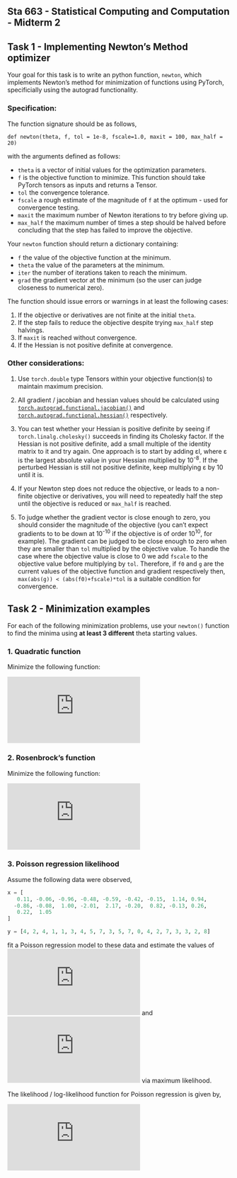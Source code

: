 ## Sta 663 - Statistical Computing and Computation - Midterm 2

## Task 1 - Implementing Newton’s Method optimizer

Your goal for this task is to write an python function, `newton`, which
implements Newton’s method for minimization of functions using PyTorch,
specificially using the autograd functionality.

### Specification:

The function signature should be as follows,

    def newton(theta, f, tol = 1e-8, fscale=1.0, maxit = 100, max_half = 20)

with the arguments defined as follows:

-   `theta` is a vector of initial values for the optimization
    parameters.
-   `f` is the objective function to minimize. This function should take
    PyTorch tensors as inputs and returns a Tensor.
-   `tol` the convergence tolerance.
-   `fscale` a rough estimate of the magnitude of `f` at the optimum -
    used for convergence testing.
-   `maxit` the maximum number of Newton iterations to try before giving
    up.
-   `max_half` the maximum number of times a step should be halved
    before concluding that the step has failed to improve the objective.

Your `newton` function should return a dictionary containing:

-   `f` the value of the objective function at the minimum.
-   `theta` the value of the parameters at the minimum.
-   `iter` the number of iterations taken to reach the minimum.
-   `grad` the gradient vector at the minimum (so the user can judge
    closeness to numerical zero).

The function should issue errors or warnings in at least the following
cases:

1.  If the objective or derivatives are not finite at the initial
    `theta`.
2.  If the step fails to reduce the objective despite trying `max_half`
    step halvings.
3.  If `maxit` is reached without convergence.
4.  If the Hessian is not positive definite at convergence.

### Other considerations:

1.  Use `torch.double` type Tensors within your objective function(s) to
    maintain maximum precision.

2.  All gradient / jacobian and hessian values should be calculated
    using
    [`torch.autograd.functional.jacobian()`](https://pytorch.org/docs/stable/generated/torch.autograd.functional.jacobian.html#torch-autograd-functional-jacobian)
    and
    [`torch.autograd.functional.hessian()`](https://pytorch.org/docs/stable/generated/torch.autograd.functional.hessian.html#torch-autograd-functional-hessian)
    respectively.

3.  You can test whether your Hessian is positive definite by seeing if
    `torch.linalg.cholesky()` succeeds in finding its Cholesky factor.
    If the Hessian is not positive definite, add a small multiple of the
    identity matrix to it and try again. One approach is to start by
    adding εI, where ε is the largest absolute value in your Hessian
    multiplied by 10<sup>-8</sup>. If the perturbed Hessian is still not
    positive definite, keep multiplying ε by 10 until it is.

4.  If your Newton step does not reduce the objective, or leads to a
    non-finite objective or derivatives, you will need to repeatedly
    half the step until the objective is reduced or `max_half` is
    reached.

5.  To judge whether the gradient vector is close enough to zero, you
    should consider the magnitude of the objective (you can’t expect
    gradients to to be down at 10<sup>-10</sup> if the objective is of
    order 10<sup>10</sup>, for example). The gradient can be judged to
    be close enough to zero when they are smaller than `tol` multiplied
    by the objective value. To handle the case where the objective value
    is close to 0 we add `fscale` to the objective value before
    multiplying by `tol`. Therefore, if `f0` and `g` are the current
    values of the objective function and gradient respectively then,
    `max(abs(g)) < (abs(f0)+fscale)*tol` is a suitable condition for
    convergence.

## Task 2 - Minimization examples

For each of the following minimization problems, use your `newton()`
function to find the minima using **at least 3 different** theta
starting values.

### 1. Quadratic function

Minimize the following function:

![f(x,y) = x^2-2x+2y^2+y+3](https://latex.codecogs.com/svg.latex?f%28x%2Cy%29%20%3D%20x%5E2-2x%2B2y%5E2%2By%2B3 "f(x,y) = x^2-2x+2y^2+y+3")

### 2. Rosenbrock’s function

Minimize the following function:

![f(x,y) = 10\*(y-x^2)^2 + (1-x)^2](https://latex.codecogs.com/svg.latex?f%28x%2Cy%29%20%3D%2010%2A%28y-x%5E2%29%5E2%20%2B%20%281-x%29%5E2 "f(x,y) = 10*(y-x^2)^2 + (1-x)^2")

### 3. Poisson regression likelihood

Assume the following data were observed,

``` python
x = [
   0.11, -0.06, -0.96, -0.48, -0.59, -0.42, -0.15,  1.14, 0.94, 
  -0.86, -0.08,  1.00, -2.01,  2.17, -0.20,  0.82, -0.13, 0.26, 
   0.22,  1.05
]

y = [4, 2, 4, 1, 1, 3, 4, 5, 7, 3, 5, 7, 0, 4, 2, 7, 3, 3, 2, 8]
```

fit a Poisson regression model to these data and estimate the values of
![\beta_0](https://latex.codecogs.com/svg.latex?%5Cbeta_0 "\beta_0") and
![\beta_1](https://latex.codecogs.com/svg.latex?%5Cbeta_1 "\beta_1") via
maximum likelihood.

The likelihood / log-likelihood function for Poisson regression is given
by,

![\begin{aligned}
\log \lambda_i &= \beta_0 + \beta_1 x_i \\\\
L(\beta_0,\beta_1) &= \prod\_{i=1}^{10}\frac{\lambda_i^{y_i} e^{-\lambda_i}}{y_i!} \\\\
l(\beta_0,\beta_1) &= \sum\_{i=1}^{10} y_i \log \lambda_i - \lambda_i - \log y_i!
\end{aligned}](https://latex.codecogs.com/svg.latex?%5Cbegin%7Baligned%7D%0A%5Clog%20%5Clambda_i%20%26%3D%20%5Cbeta_0%20%2B%20%5Cbeta_1%20x_i%20%5C%5C%0AL%28%5Cbeta_0%2C%5Cbeta_1%29%20%26%3D%20%5Cprod_%7Bi%3D1%7D%5E%7B10%7D%5Cfrac%7B%5Clambda_i%5E%7By_i%7D%20e%5E%7B-%5Clambda_i%7D%7D%7By_i%21%7D%20%5C%5C%0Al%28%5Cbeta_0%2C%5Cbeta_1%29%20%26%3D%20%5Csum_%7Bi%3D1%7D%5E%7B10%7D%20y_i%20%5Clog%20%5Clambda_i%20-%20%5Clambda_i%20-%20%5Clog%20y_i%21%0A%5Cend%7Baligned%7D "\begin{aligned}
\log \lambda_i &= \beta_0 + \beta_1 x_i \\
L(\beta_0,\beta_1) &= \prod_{i=1}^{10}\frac{\lambda_i^{y_i} e^{-\lambda_i}}{y_i!} \\
l(\beta_0,\beta_1) &= \sum_{i=1}^{10} y_i \log \lambda_i - \lambda_i - \log y_i!
\end{aligned}")

